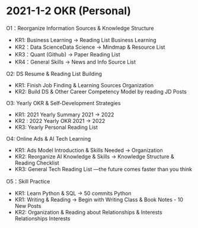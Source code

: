
# 2021-1-2 OKR (Personal) 

O1：Reorganize Information Sources & Knowledge Structure

- KR1: Business Learning -> Reading List Business Learning  
- KR2：Data ScienceData Science -> Mindmap & Resource List
- KR3：Quant (Github) -> Paper Reading List
- KR4：General Skills -> News and Info Source List
  
O2: DS Resume & Reading List Building

- KR1: Finish Job Finding & Learning Sources Organization
- KR2: Build DS & Other Career Competency Model by reading JD Posts

O3: Yearly OKR & Self-Development Strategies

- KR1: 2021 Yearly Summary 2021 -> 2022  
- KR2 : 2022 Yearly OKR 2021 -> 2022 
- KR3:  Yearly Personal Reading List
  
O4: Online Ads & AI Tech Learning

- KR1: Ads Model Introduction & Skills Needed -> Organization
- KR2: Reorganize AI Knowledge & Skills -> Knowledge Structure & Reading Checklist
- KR3: General Tech Reading List —the future comes faster than you think
  
O5：Skill Practice

- KR1: Learn Python & SQL -> 50 commits  Python 
- KR1: Writing & Reading -> Begin with Writing Class & Book Notes - 10 New Posts
- KR2: Organization & Reading about Relationships & Interests Relationships Interests